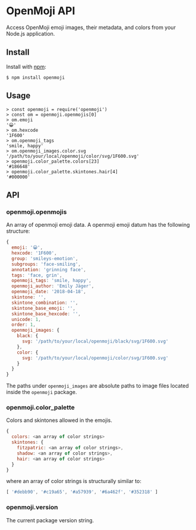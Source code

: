 OpenMoji API
========

Access OpenMoji emoji images, their metadata, and colors from your Node.js application.

## Install

Install with [npm](https://www.npmjs.com/package/openmoji):

    $ npm install openmoji

## Usage

    > const openmoji = require('openmoji')
    > const om = openmoji.openmojis[0]
    > om.emoji
    '😀'
    > om.hexcode
    '1F600'
    > om.openmoji_tags
    'smile, happy'
    > om.openmoji_images.color.svg
    '/path/to/your/local/openmoji/color/svg/1F600.svg'
    > openmoji.color_palette.colors[23]
    '#186648'
    > openmoji.color_palette.skintones.hair[4]
    '#000000'

## API

### openmoji.openmojis

An array of openmoji emoji data. A openmoji emoji datum has the following structure:

```javascript
{
  emoji: '😀',
  hexcode: '1F600',
  group: 'smileys-emotion',
  subgroups: 'face-smiling',
  annotation: 'grinning face',
  tags: 'face, grin',
  openmoji_tags: 'smile, happy',
  openmoji_author: 'Emily Jäger',
  openmoji_date: '2018-04-18',
  skintone: '',
  skintone_combination: '',
  skintone_base_emoji: '',
  skintone_base_hexcode: '',
  unicode: 1,
  order: 1,
  openmoji_images: {
    black: {
      svg: '/path/to/your/local/openmoji/black/svg/1F600.svg'
    },
    color: {
      svg: '/path/to/your/local/openmoji/color/svg/1F600.svg'
    }
  }
}
```

The paths under `openmoji_images` are absolute paths to image files located inside the `openmoji` package.

### openmoji.color_palette

Colors and skintones allowed in the emojis.

```javascript
{
  colors: <an array of color strings>
  skintones: {
    fitzpatric: <an array of color strings>,
    shadow: <an array of color strings>,
    hair: <an array of color strings>
  }
}
```

where an array of color strings is structurally similar to:

```javascript
[ '#debb90', '#c19a65', '#a57939', '#6a462f', '#352318' ]
```

### openmoji.version

The current package version string.
